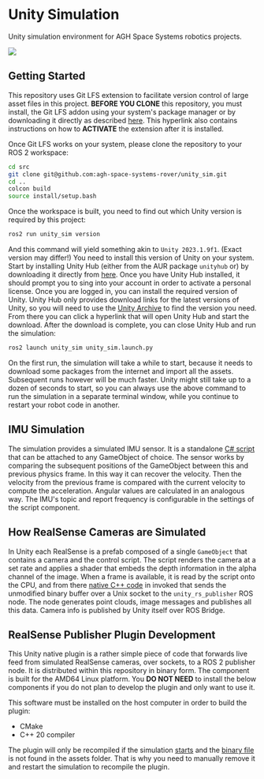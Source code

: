 # Unity Simulation

Unity simulation environment for AGH Space Systems robotics projects.

![](./docs/cover.png)

## Getting Started

This repository uses Git LFS extension to facilitate version control of large asset files in this project. **BEFORE YOU CLONE** this repository, you must install, the Git LFS addon using your system's package manager or by downloading it directly as described [here](https://docs.github.com/en/repositories/working-with-files/managing-large-files/installing-git-large-file-storage). This hyperlink also contains instructions on how to **ACTIVATE** the extension after it is installed.

Once Git LFS works on your system, please clone the repository to your ROS 2 workspace:
```bash
cd src
git clone git@github.com:agh-space-systems-rover/unity_sim.git
cd ..
colcon build
source install/setup.bash
```

Once the workspace is built, you need to find out which Unity version is required by this project:
```bash
ros2 run unity_sim version
```
And this command will yield something akin to `Unity 2023.1.9f1`. (Exact version may differ!)
You need to install this version of Unity on your system. Start by installing Unity Hub (either from the AUR package `unityhub` or) by downloading it directly from [here](https://unity3d.com/get-unity/download). Once you have Unity Hub installed, it should prompt you to sing into your account in order to activate a personal license. Once you are logged in, you can install the required version of Unity. Unity Hub only provides download links for the latest versions of Unity, so you will need to use the [Unity Archive](https://unity.com/releases/editor/archive) to find the version you need. From there you can click a hyperlink that will open Unity Hub and start the download. After the download is complete, you can close Unity Hub and run the simulation:
```bash
ros2 launch unity_sim unity_sim.launch.py
```

On the first run, the simulation will take a while to start, because it needs to download some packages from the internet and import all the assets. Subsequent runs however will be much faster. Unity might still take up to a dozen of seconds to start, so you can always use the above command to run the simulation in a separate terminal window, while you continue to restart your robot code in another.

## IMU Simulation

The simulation provides a simulated IMU sensor. It is a standalone [C# script](./unity_sim/Assets/Simulation/IMU/IMU.cs) that can be attached to any GameObject of choice. The sensor works by comparing the subsequent positions of the GameObject between this and previous physics frame. In this way it can recover the velocity. Then the velocity from the previous frame is compared with the current velocity to compute the acceleration. Angular values are calculated in an analogous way. The IMU's topic and report frequency is configurable in the settings of the script component.

## How RealSense Cameras are Simulated

In Unity each RealSense is a prefab composed of a single `GameObject` that contains a camera and the control script. The script renders the camera at a set rate and applies a shader that embeds the depth information in the alpha channel of the image. When a frame is available, it is read by the script onto the CPU, and from there [native C++ code](./unity_sim/unity_rs_publisher_plugin/) in invoked that sends the unmodified binary buffer over a Unix socket to the `unity_rs_publisher` ROS node. The node generates point clouds, image messages and publishes all this data. Camera info is published by Unity itself over ROS Bridge.

## RealSense Publisher Plugin Development

This Unity native plugin is a rather simple piece of code that forwards live feed from simulated RealSense cameras, over sockets, to a ROS 2 publisher node.
It is distributed within this repository in binary form. The component is built for the AMD64 Linux platform. You **DO NOT NEED** to install the below components if you do not plan to develop the plugin and only want to use it.

This software must be installed on the host computer in order to build the plugin:
- CMake
- C++ 20 compiler

The plugin will only be recompiled if the simulation [starts](./unity_sim/unity_sim/__init__.py) and the [binary file](./unity_sim/Assets/Simulation/RealSense/UnityRSPublisherPlugin.so) is not found in the assets folder. That is why you need to manually remove it and restart the simulation to recompile the plugin.

